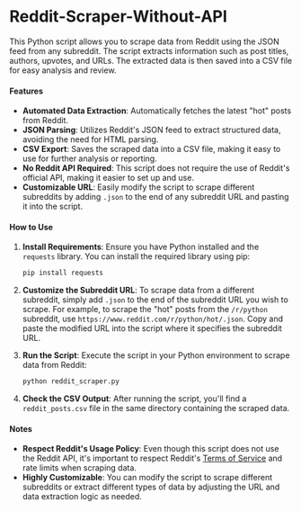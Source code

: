 # Reddit-Scraper-Without-API

This Python script allows you to scrape data from Reddit using the JSON feed from any subreddit. The script extracts information such as post titles, authors, upvotes, and URLs. The extracted data is then saved into a CSV file for easy analysis and review.

#### Features

- **Automated Data Extraction**: Automatically fetches the latest "hot" posts from Reddit.
- **JSON Parsing**: Utilizes Reddit's JSON feed to extract structured data, avoiding the need for HTML parsing.
- **CSV Export**: Saves the scraped data into a CSV file, making it easy to use for further analysis or reporting.
- **No Reddit API Required**: This script does not require the use of Reddit's official API, making it easier to set up and use.
- **Customizable URL**: Easily modify the script to scrape different subreddits by adding `.json` to the end of any subreddit URL and pasting it into the script.

#### How to Use

1. **Install Requirements**: Ensure you have Python installed and the `requests` library. You can install the required library using pip:

   ```bash
   pip install requests
   ```

2. **Customize the Subreddit URL**: To scrape data from a different subreddit, simply add `.json` to the end of the subreddit URL you wish to scrape. For example, to scrape the "hot" posts from the `/r/python` subreddit, use `https://www.reddit.com/r/python/hot/.json`. Copy and paste the modified URL into the script where it specifies the subreddit URL.

3. **Run the Script**: Execute the script in your Python environment to scrape data from Reddit:

   ```bash
   python reddit_scraper.py
   ```

4. **Check the CSV Output**: After running the script, you'll find a `reddit_posts.csv` file in the same directory containing the scraped data.

#### Notes

- **Respect Reddit's Usage Policy**: Even though this script does not use the Reddit API, it's important to respect Reddit's [Terms of Service](https://www.redditinc.com/policies/data-api-terms) and rate limits when scraping data.
- **Highly Customizable**: You can modify the script to scrape different subreddits or extract different types of data by adjusting the URL and data extraction logic as needed.
